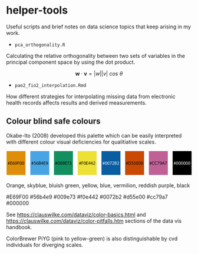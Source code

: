 # helper-tools
Useful scripts and brief notes on data science topics that keep arising in my work. 

- `pca_orthogonality.R`

Calculating the relative orthogonality between two sets of variables in the principal component space by using the dot product.

$$
\mathbf{w} \cdot \mathbf{v} = |w||v|~cos~\theta
$$

- `pao2_fio2_interpolation.Rmd`
 
How different strategies for interpolating missing data from electronic health records affects results and derived measurements. 

## Colour blind safe colours

Okabe-Ito (2008) developed this palette which can be easily interpreted with different colour visual deficiencies for qualitiative scales. 

![](img/palette-Okabe-Ito-1.png)

Orange, skyblue, bluish green, yellow, blue, vermilion, reddish purple, black

#E69F00 #56b4e9 #009e73 #f0e442 #0072b2 #d55e00 #cc79a7 #000000

See https://clauswilke.com/dataviz/color-basics.html and  https://clauswilke.com/dataviz/color-pitfalls.htm sections of the data vis handbook.  

ColorBrewer PiYG (pink to yellow-green) is also distinguishable by cvd individuals for diverging scales. 
